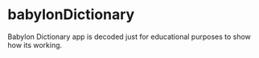 # babylonDictionary
Babylon Dictionary app is decoded just for educational purposes to show how its working.

